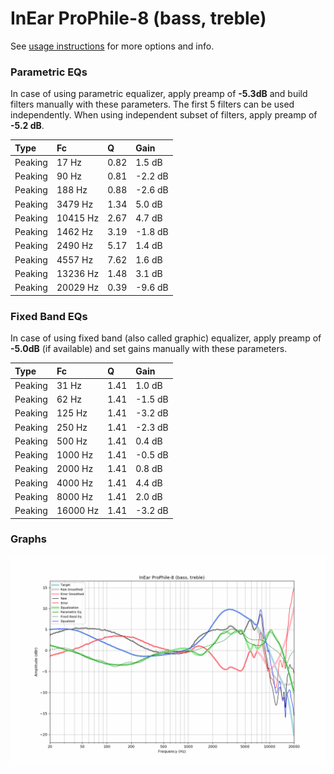 # InEar ProPhile-8 (bass, treble)
See [usage instructions](https://github.com/jaakkopasanen/AutoEq#usage) for more options and info.

### Parametric EQs
In case of using parametric equalizer, apply preamp of **-5.3dB** and build filters manually
with these parameters. The first 5 filters can be used independently.
When using independent subset of filters, apply preamp of **-5.2 dB**.

| Type    | Fc       |    Q | Gain    |
|:--------|:---------|:-----|:--------|
| Peaking | 17 Hz    | 0.82 | 1.5 dB  |
| Peaking | 90 Hz    | 0.81 | -2.2 dB |
| Peaking | 188 Hz   | 0.88 | -2.6 dB |
| Peaking | 3479 Hz  | 1.34 | 5.0 dB  |
| Peaking | 10415 Hz | 2.67 | 4.7 dB  |
| Peaking | 1462 Hz  | 3.19 | -1.8 dB |
| Peaking | 2490 Hz  | 5.17 | 1.4 dB  |
| Peaking | 4557 Hz  | 7.62 | 1.6 dB  |
| Peaking | 13236 Hz | 1.48 | 3.1 dB  |
| Peaking | 20029 Hz | 0.39 | -9.6 dB |

### Fixed Band EQs
In case of using fixed band (also called graphic) equalizer, apply preamp of **-5.0dB**
(if available) and set gains manually with these parameters.

| Type    | Fc       |    Q | Gain    |
|:--------|:---------|:-----|:--------|
| Peaking | 31 Hz    | 1.41 | 1.0 dB  |
| Peaking | 62 Hz    | 1.41 | -1.5 dB |
| Peaking | 125 Hz   | 1.41 | -3.2 dB |
| Peaking | 250 Hz   | 1.41 | -2.3 dB |
| Peaking | 500 Hz   | 1.41 | 0.4 dB  |
| Peaking | 1000 Hz  | 1.41 | -0.5 dB |
| Peaking | 2000 Hz  | 1.41 | 0.8 dB  |
| Peaking | 4000 Hz  | 1.41 | 4.4 dB  |
| Peaking | 8000 Hz  | 1.41 | 2.0 dB  |
| Peaking | 16000 Hz | 1.41 | -3.2 dB |

### Graphs
![](./InEar%20ProPhile-8%20(bass,%20treble).png)